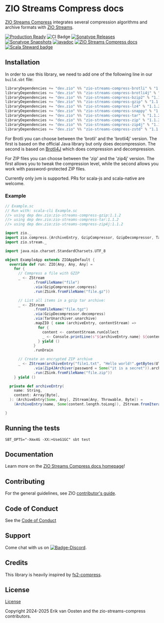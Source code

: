 [//]: # (This file was autogenerated using `zio-sbt-website` plugin via `sbt generateReadme` command.)
[//]: # (So please do not edit it manually. Instead, change "docs/index.md" file or sbt setting keys)
[//]: # (e.g. "readmeDocumentation" and "readmeSupport".)

# ZIO Streams Compress docs

[ZIO Streams Compress](https://github.com/zio/zio-streams-compress) integrates several compression algorithms and
archive formats with [ZIO Streams](https://zio.dev).

[![Production Ready](https://img.shields.io/badge/Project%20Stage-Production%20Ready-brightgreen.svg)](https://github.com/zio/zio/wiki/Project-Stages) ![CI Badge](https://github.com/zio/zio-streams-compress/workflows/CI/badge.svg) [![Sonatype Releases](https://img.shields.io/nexus/r/https/oss.sonatype.org/dev.zio/zio-streams-compress-docs_2.13.svg?label=Sonatype%20Release)](https://oss.sonatype.org/content/repositories/releases/dev/zio/zio-streams-compress-docs_2.13/) [![Sonatype Snapshots](https://img.shields.io/nexus/s/https/oss.sonatype.org/dev.zio/zio-streams-compress-docs_2.13.svg?label=Sonatype%20Snapshot)](https://oss.sonatype.org/content/repositories/snapshots/dev/zio/zio-streams-compress-docs_2.13/) [![javadoc](https://javadoc.io/badge2/dev.zio/zio-streams-compress-docs_2.13/javadoc.svg)](https://javadoc.io/doc/dev.zio/zio-streams-compress-docs_2.13) [![ZIO Streams Compress docs](https://img.shields.io/github/stars/zio/zio-streams-compress?style=social)](https://github.com/zio/zio-streams-compress) [![Scala Steward badge](https://img.shields.io/badge/Scala_Steward-helping-blue.svg?style=flat&logo=data:image/png;base64,iVBORw0KGgoAAAANSUhEUgAAAA4AAAAQCAMAAAARSr4IAAAAVFBMVEUAAACHjojlOy5NWlrKzcYRKjGFjIbp293YycuLa3pYY2LSqql4f3pCUFTgSjNodYRmcXUsPD/NTTbjRS+2jomhgnzNc223cGvZS0HaSD0XLjbaSjElhIr+AAAAAXRSTlMAQObYZgAAAHlJREFUCNdNyosOwyAIhWHAQS1Vt7a77/3fcxxdmv0xwmckutAR1nkm4ggbyEcg/wWmlGLDAA3oL50xi6fk5ffZ3E2E3QfZDCcCN2YtbEWZt+Drc6u6rlqv7Uk0LdKqqr5rk2UCRXOk0vmQKGfc94nOJyQjouF9H/wCc9gECEYfONoAAAAASUVORK5CYII=)](https://scala-steward.org)

## Installation

In order to use this library, we need to add one of the following line in our `build.sbt` file:

```sbt
libraryDependencies += "dev.zio" %% "zio-streams-compress-brotli" % "1.1.2"
libraryDependencies += "dev.zio" %% "zio-streams-compress-brotli4j" % "1.1.2"
libraryDependencies += "dev.zio" %% "zio-streams-compress-bzip2" % "1.1.2"
libraryDependencies += "dev.zio" %% "zio-streams-compress-gzip" % "1.1.2"
libraryDependencies += "dev.zio" %% "zio-streams-compress-lz4" % "1.1.2"
libraryDependencies += "dev.zio" %% "zio-streams-compress-snappy" % "1.1.2"
libraryDependencies += "dev.zio" %% "zio-streams-compress-tar" % "1.1.2"
libraryDependencies += "dev.zio" %% "zio-streams-compress-zip" % "1.1.2"
libraryDependencies += "dev.zio" %% "zio-streams-compress-zip4j" % "1.1.2"
libraryDependencies += "dev.zio" %% "zio-streams-compress-zstd" % "1.1.2"
```

For Brotli you can choose between the 'brotli' and the 'brotli4j' version. The first is based on the official Java
library but only does decompression. The second is based on [Brotli4J](https://github.com/hyperxpro/Brotli4j) which does
compression and decompression.

For ZIP files you can choose between the 'zip' and the 'zip4j' version. The first allows you to tweak the compression
level, while the second allows you work with password-protected ZIP files.

Currently only jvm is supported. PRs for scala-js and scala-native are welcome.

### Example

```scala
// Example.sc
// Run with: scala-cli Example.sc
//> using dep dev.zio:zio-streams-compress-gzip:1.1.2
//> using dep dev.zio:zio-streams-compress-tar:1.1.2
//> using dep dev.zio:zio-streams-compress-zip4j:1.1.2

import zio._
import zio.compress.{ArchiveEntry, GzipCompressor, GzipDecompressor, TarUnarchiver, Zip4JArchiver}
import zio.stream._

import java.nio.charset.StandardCharsets.UTF_8

object ExampleApp extends ZIOAppDefault {
  override def run: ZIO[Any, Any, Any] =
    for {
      // Compress a file with GZIP
      _ <- ZStream
             .fromFileName("file")
             .via(GzipCompressor.compress)
             .run(ZSink.fromFileName("file.gz"))

      // List all items in a gzip tar archive:
      _ <- ZStream
             .fromFileName("file.tgz")
             .via(GzipDecompressor.decompress)
             .via(TarUnarchiver.unarchive)
             .mapZIO { case (archiveEntry, contentStream) =>
               for {
                 content <- contentStream.runCollect
                 _ <- Console.printLine(s"${archiveEntry.name} ${content.length}")
               } yield ()
             }
             .runDrain

      // Create an encrypted ZIP archive
      _ <- ZStream(archiveEntry("file1.txt", "Hello world!".getBytes(UTF_8)))
             .via(Zip4JArchiver(password = Some("it is a secret")).archive)
             .run(ZSink.fromFileName("file.zip"))
    } yield ()

  private def archiveEntry(
    name: String,
    content: Array[Byte],
  ): (ArchiveEntry[Some, Any], ZStream[Any, Throwable, Byte]) =
    (ArchiveEntry(name, Some(content.length.toLong)), ZStream.fromIterable(content))

}
```

## Running the tests

```shell
SBT_OPTS="-Xmx4G -XX:+UseG1GC" sbt test
```

## Documentation

Learn more on the [ZIO Streams Compress docs homepage](https://zio.dev/zio-streams-compress)!

## Contributing

For the general guidelines, see ZIO [contributor's guide](https://zio.dev/contributor-guidelines).

## Code of Conduct

See the [Code of Conduct](https://zio.dev/code-of-conduct)

## Support

Come chat with us on [![Badge-Discord]][Link-Discord].

[Badge-Discord]: https://img.shields.io/discord/629491597070827530?logo=discord "chat on discord"
[Link-Discord]: https://discord.gg/2ccFBr4 "Discord"

## Credits

This library is heavily inspired by [fs2-compress](https://github.com/lhns/fs2-compress).

## License

[License](LICENSE)

Copyright 2024-2025 Erik van Oosten and the zio-streams-compress contributors.
